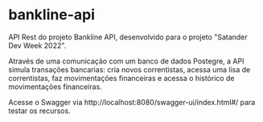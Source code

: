 # bankline-api
API Rest do projeto Bankline API, desenvolvido para o projeto "Satander Dev Week 2022".

Através de uma comunicação com um banco de dados Postegre, a API simula transações bancarias: 
cria novos correntistas, acessa uma lisa de correntistas, faz movimentações financeiras e acessa 
o histórico de movimentações financeiras.


Acesse o Swagger via http://localhost:8080/swagger-ui/index.html#/  para testar os recursos.

